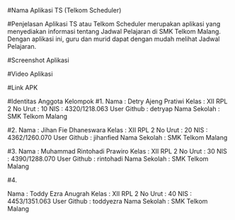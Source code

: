 #Nama Aplikasi
TS (Telkom Scheduler)

#Penjelasan Aplikasi
TS atau Telkom Scheduler merupakan aplikasi yang menyediakan informasi tentang Jadwal Pelajaran di SMK Telkom Malang. 
Dengan aplikasi ini, guru dan murid dapat dengan mudah melihat Jadwal Pelajaran.

#Screenshot Aplikasi

#Video Aplikasi

#Link APK

#Identitas Anggota Kelompok
#1.
Nama          : Detry Ajeng Pratiwi
Kelas         : XII RPL 2
No Urut       : 10
NIS           : 4320/1218.063
User Github   : detryap
Nama Sekolah  : SMK Telkom Malang

#2.
Nama          : Jihan Fie Dhaneswara
Kelas         : XII RPL 2
No Urut       : 20
NIS           : 4362/1260.070
User Github   : jihanfied
Nama Sekolah  : SMK Telkom Malang

#3.
Nama          : Muhammad Rintohadi Prawiro
Kelas         : XII RPL 2
No Urut       : 30
NIS           : 4390/1288.070
User Github   : rintohadi
Nama Sekolah  : SMK Telkom Malang

#4.

Nama          : Toddy Ezra Anugrah
Kelas         : XII RPL 2
No Urut       : 40
NIS           : 4453/1351.063
User Github   : toddyezra
Nama Sekolah  : SMK Telkom Malang
